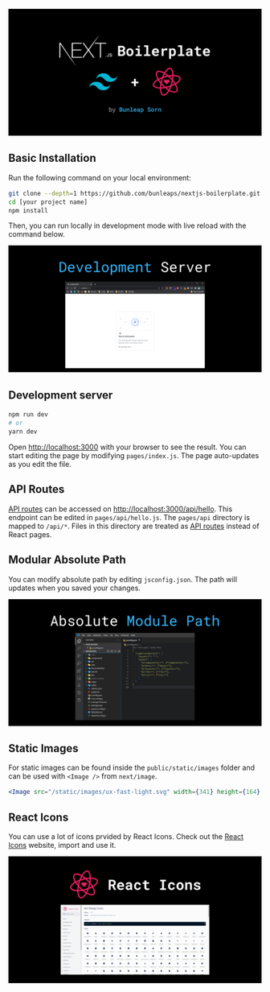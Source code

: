 ![1](./documentation/1.png)

## Basic Installation

Run the following command on your local environment:

```bash
git clone --depth=1 https://github.com/bunleaps/nextjs-boilerplate.git [your project name]
cd [your project name]
npm install
```

Then, you can run locally in development mode with live reload with the command below.

![3](./documentation/3.png)

## Development server

```bash
npm run dev
# or
yarn dev
```

Open [http://localhost:3000](http://localhost:3000) with your browser to see the result. You can start editing the page by modifying `pages/index.js`. The page auto-updates as you edit the file.

## API Routes

[API routes](https://nextjs.org/docs/api-routes/introduction) can be accessed on [http://localhost:3000/api/hello](http://localhost:3000/api/hello). This endpoint can be edited in `pages/api/hello.js`. The `pages/api` directory is mapped to `/api/*`. Files in this directory are treated as [API routes](https://nextjs.org/docs/api-routes/introduction) instead of React pages.

## Modular Absolute Path

You can modify absolute path by editing `jsconfig.json`. The path will updates when you saved your changes.

![4](./documentation/4.png)

## Static Images

For static images can be found inside the `public/static/images` folder and can be used with `<Image />` from `next/image`.

```jsx
<Image src="/static/images/ux-fast-light.svg" width={341} height={164} />
```

## React Icons

You can use a lot of icons prvided by React Icons. Check out the [React Icons](https://react-icons.github.io/react-icons) website, import and use it.

![2](./documentation/2.png)
